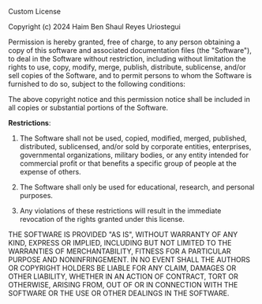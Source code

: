 Custom License

Copyright (c) 2024 Haim Ben Shaul Reyes Uriostegui

Permission is hereby granted, free of charge, to any person obtaining a copy
of this software and associated documentation files (the "Software"), to deal
in the Software without restriction, including without limitation the rights
to use, copy, modify, merge, publish, distribute, sublicense, and/or sell
copies of the Software, and to permit persons to whom the Software is
furnished to do so, subject to the following conditions:

The above copyright notice and this permission notice shall be included in all
copies or substantial portions of the Software.

**Restrictions**:

1. The Software shall not be used, copied, modified, merged, published, distributed, sublicensed, and/or sold by corporate entities, enterprises, governmental organizations, military bodies, or any entity intended for commercial profit or that benefits a specific group of people at the expense of others.

2. The Software shall only be used for educational, research, and personal purposes.

3. Any violations of these restrictions will result in the immediate revocation of the rights granted under this license.

THE SOFTWARE IS PROVIDED "AS IS", WITHOUT WARRANTY OF ANY KIND, EXPRESS OR
IMPLIED, INCLUDING BUT NOT LIMITED TO THE WARRANTIES OF MERCHANTABILITY,
FITNESS FOR A PARTICULAR PURPOSE AND NONINFRINGEMENT. IN NO EVENT SHALL THE
AUTHORS OR COPYRIGHT HOLDERS BE LIABLE FOR ANY CLAIM, DAMAGES OR OTHER
LIABILITY, WHETHER IN AN ACTION OF CONTRACT, TORT OR OTHERWISE, ARISING FROM,
OUT OF OR IN CONNECTION WITH THE SOFTWARE OR THE USE OR OTHER DEALINGS IN THE
SOFTWARE.